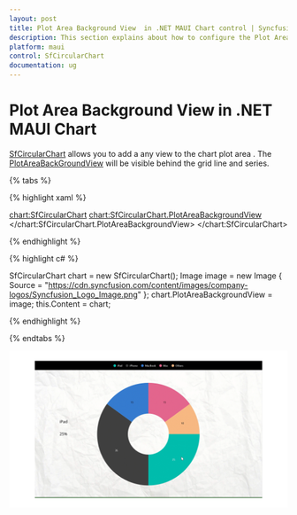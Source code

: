 ```yaml
---
layout: post
title: Plot Area Background View  in .NET MAUI Chart control | Syncfusion
description: This section explains about how to configure the Plot Area Backgrund and its features in .NET MAUI Chart (SfCartesianChart).
platform: maui
control: SfCircularChart
documentation: ug
---
```


# Plot Area Background View in .NET MAUI Chart

[SfCircularChart](https://help.syncfusion.com/cr/maui/Syncfusion.Maui.Charts.SfCircularChart.html?tabs=tabid-1) allows you to add a any view to the chart plot area . The [PlotAreaBackGroundView]() will be visible behind the grid line and series.

{% tabs %}

{% highlight xaml %}

<chart:SfCircularChart>
    <chart:SfCircularChart.PlotAreaBackgroundView>
        <Image Source="https://cdn.syncfusion.com/content/images/company-logos/Syncfusion_Logo_Image.png"/>
    </chart:SfCircularChart.PlotAreaBackgroundView>
</chart:SfCircularChart>

{% endhighlight %}

{% highlight c# %}

SfCircularChart chart = new SfCircularChart();
Image image = new Image { Source = "https://cdn.syncfusion.com/content/images/company-logos/Syncfusion_Logo_Image.png" };
chart.PlotAreaBackgroundView = image;
this.Content = chart;

{% endhighlight %}

{% endtabs %}

![Plot Area Background View in MAUI chart](Plot-Area-Background-View_images/plot_view.gif)

